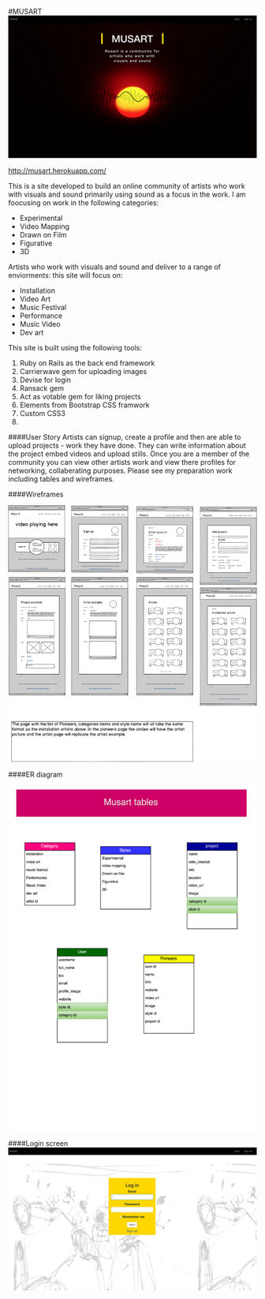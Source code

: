 #MUSART
![image](https://github.com/enerjay/WDI_project2/blob/master/images/screen.png)

http://musart.herokuapp.com/

This is a site developed to build an online community of artists who work with visuals and sound primarily using sound as a focus in the work. I am foocusing on work in the following categories:

- Experimental
- Video Mapping
- Drawn on Film
- Figurative
- 3D

Artists who work with visuals and sound and deliver to a range of enviorments: 
this site will focus on:

- Installation
- Video Art
- Music Festival
- Performance
- Music Video
- Dev art

This site is built using the following tools:

1. Ruby on Rails as the back end framework
2. Carrierwave gem for uploading images
3. Devise for login
3. Ransack gem
4. Act as votable gem for liking projects
5. Elements from Bootstrap CSS framwork
6. Custom CSS3
7. 

####User Story
Artists can signup, create a profile and then are able to upload projects - work they have done. They can write information about the project embed videos and upload stills. Once you are a member of the community you can view other artists work and view there profiles for networking, collaberating purposes. Please see my preparation work including tables and wireframes.

####Wireframes

![image](https://github.com/enerjay/WDI_project2/blob/master/images/Musart_wrieframes.png)

####ER diagram
![image](https://github.com/enerjay/WDI_project2/blob/master/wireframes_er_diagram/Musart_ER.png)

####Login screen
![image](https://github.com/enerjay/WDI_project2/blob/master/images/login.png)









 












